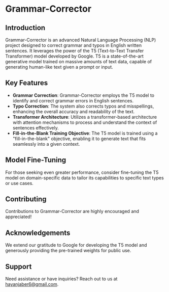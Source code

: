# Grammar-Corrector

## Introduction

Grammar-Corrector is an advanced Natural Language Processing (NLP) project designed to correct grammar and typos in English written sentences. It leverages the power of the T5 (Text-to-Text Transfer Transformer) model developed by Google. T5 is a state-of-the-art generative model trained on massive amounts of text data, capable of generating human-like text given a prompt or input.

## Key Features

- **Grammar Correction**: Grammar-Corrector employs the T5 model to identify and correct grammar errors in English sentences.
- **Typo Correction**: The system also corrects typos and misspellings, enhancing the overall accuracy and readability of the text.
- **Transformer Architecture**: Utilizes a transformer-based architecture with attention mechanisms to process and understand the context of sentences effectively.
- **Fill-in-the-Blank Training Objective**: The T5 model is trained using a "fill-in-the-blank" objective, enabling it to generate text that fits seamlessly into a given context.

## Model Fine-Tuning
For those seeking even greater performance, consider fine-tuning the T5 model on domain-specific data to tailor its capabilities to specific text types or use cases.

## Contributing
Contributions to Grammar-Corrector are highly encouraged and appreciated!

## Acknowledgements
We extend our gratitude to Google for developing the T5 model and generously providing the pre-trained weights for public use.

## Support
Need assistance or have inquiries? Reach out to us at hayanjaber6@gmail.com.
